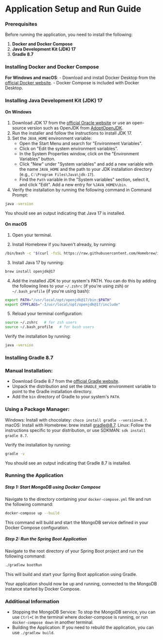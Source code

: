 # Application Setup and Run Guide

### Prerequisites
Before running the application, you need to install the following:
1. **Docker and Docker Compose**
2. **Java Development Kit (JDK) 17**
3. **Gradle 8.7**

### Installing Docker and Docker Compose
**For Windows and macOS**:
    - Download and install Docker Desktop from the [official Docker website](https://www.docker.com/products/docker-desktop).
    - Docker Compose is included with Docker Desktop.

### Installing Java Development Kit (JDK) 17
#### On Windows

1. Download JDK 17 from the [official Oracle website](https://www.oracle.com/java/technologies/javase-jdk17-downloads.html) or use an open-source version such as OpenJDK from [AdoptOpenJDK](https://adoptopenjdk.net/).
2. Run the installer and follow the instructions to install JDK 17.
3. Set the `JAVA_HOME` environment variable:
   - Open the Start Menu and search for "Environment Variables".
   - Click on "Edit the system environment variables".
   - In the System Properties window, click on the "Environment Variables" button.
   - Click "New" under "System variables" and add a new variable with the name `JAVA_HOME` and the path to your JDK installation directory (e.g., `C:\Program Files\Java\jdk-17`).
   - Find the `Path` variable in the "System variables" section, select it, and click "Edit". Add a new entry for `%JAVA_HOME%\bin`.
4. Verify the installation by running the following command in Command Prompt:

```bash
java -version
```
You should see an output indicating that Java 17 is installed.

#### On macOS
1. Open your terminal.

2. Install Homebrew if you haven't already, by running:

```bash
/bin/bash -c "$(curl -fsSL https://raw.githubusercontent.com/Homebrew/install/HEAD/install.sh)"
```
3. Install Java 17 by running:

```bash
brew install openjdk@17
```

4. Add the installed JDK to your system's PATH. You can do this by adding the following lines to your `~/.zshrc` (if you're using zsh) or `~/.bash_profile` (if you're using bash):

```bash
export PATH="/usr/local/opt/openjdk@17/bin:$PATH"
export CPPFLAGS="-I/usr/local/opt/openjdk@17/include"
```
5. Reload your terminal configuration:

```bash
source ~/.zshrc   # for zsh users
source ~/.bash_profile   # for bash users
```

Verify the installation by running:

```bash
java -version
````

### Installing Gradle 8.7
### Manual Installation:

- Download Gradle 8.7 from the [official Gradle website](https://gradle.org/install/).
- Unpack the distribution and set the `GRADLE_HOME` environment variable to point to the Gradle installation directory.
- Add the `bin` directory of Gradle to your system's `PATH`.

### Using a Package Manager:

Windows: Install with chocolatey: `choco install gradle --version=8.7`.
macOS: Install with Homebrew: brew install gradle@8.7.
Linux: Follow the instructions specific to your distribution, or use SDKMAN: `sdk install gradle 8.7`.

Verify the installation by running:

```bash
gradle -v
```
You should see an output indicating that Gradle 8.7 is installed.

### Running the Application
##### Step 1: Start MongoDB using Docker Compose
Navigate to the directory containing your `docker-compose.yml` file and run the following command:
```bash
docker-compose up --build
```
This command will build and start the MongoDB service defined in your Docker Compose configuration.

##### Step 2: Run the Spring Boot Application
Navigate to the root directory of your Spring Boot project and run the following command:
```bash
./gradlew bootRun
```
This will build and start your Spring Boot application using Gradle.

Your application should now be up and running, connected to the MongoDB instance started by Docker Compose.

### Additional Information
- Stopping the MongoDB Service: To stop the MongoDB service, you can use `Ctrl+C` in the terminal where docker-compose is running, or run `docker-compose down` in another terminal.
- Building the Application: If you need to rebuild the application, you can use `./gradlew build`.

